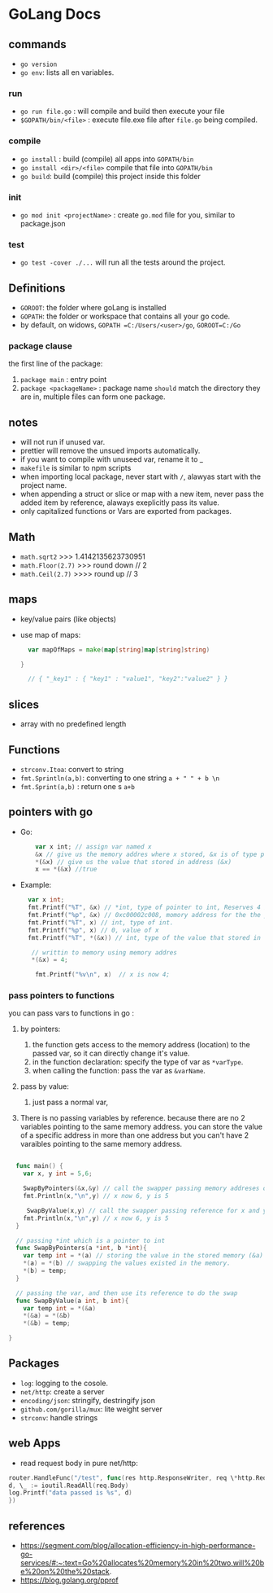 # GoLang Docs

## commands

- `go version`
- `go env`: lists all en variables.

### run

- `go run file.go` : will compile and build then execute your file
- `$GOPATH/bin/<file>` : execute file.exe file after `file.go` being compiled.

### compile

- `go install` : build (compile) all apps into `GOPATH/bin`
- `go install <dir>/<file>` compile that file into `GOPATH/bin`
- `go build`: build (compile) this project inside this folder

### init

- `go mod init <projectName>` : create `go.mod` file for you, similar to package.json

### test

- `go test -cover ./...` will run all the tests around the project.

## Definitions

- `GOROOT`: the folder where goLang is installed
- `GOPATH`: the folder or workspace that contains all your go code.
- by default, on widows, `GOPATH =C:/Users/<user>/go`, `GOROOT=C:/Go`

### package clause

the first line of the package:

1. `package main` : entry point
2. `package <packageName>` : package name `should` match the directory they are in, multiple files can form one package.

## notes

- will not run if unused var.
- prettier will remove the unsued imports automatically.
- if you want to compile with unuseed var, rename it to \_
- `makefile` is similar to npm scripts
- when importing local package, never start with `/`, alawyas start with the project name.
- when appending a struct or slice or map with a new item, never pass the added item by reference, alaways exeplicitly pass its value.
- only capitalized functions or Vars are exported from packages.

## Math

- `math.sqrt2` >>> 1.4142135623730951
- `math.Floor(2.7)` >>> round down // 2
- `math.Ceil(2.7)` >>>> round up // 3

## maps

- key/value pairs (like objects)
- use map of maps:

  ```go
    var mapOfMaps = make(map[string]map[string]string)

  }

    // { "_key1" : { "key1" : "value1", "key2":"value2" } }
  ```

## slices

- array with no predefined length

## Functions

- `strconv.Itoa`: convert to string
- `fmt.Sprintln(a,b)`: converting to one string `a + " " + b \n`
- `fmt.Sprint(a,b)` : return one s `a+b`

## pointers with go

- Go:

  ```javascript
  	  var x int; // assign var named x
  	  &x // give us the memory addres where x stored, &x is of type pointer to T of x (*int)
  	  *(&x) // give us the value that stored in address (&x)
  	  x == *(&x) //true
  ```

- Example:

  ```go
  	var x int;
  	fmt.Printf("%T", &x) // *int, type of pointer to int, Reserves 4 bytes in memory.
  	fmt.Printf("%p", &x) // 0xc00002c008, momory address for the the pointer to x
  	fmt.Printf("%T", x) // int, type of int.
  	fmt.Printf("%p", x) // 0, value of x
  	fmt.Printf("%T", *(&x)) // int, type of the value that stored in the momory address (&x)
  
     // writtin to memory using memory addres
     *(&x) = 4;

	  fmt.Printf("%v\n", x)  // x is now 4;
  ```

### pass pointers to functions

you can pass vars to functions in go :
1. by pointers:  
   1. the function gets access to the memory address (location) to the passed var, so it can directly change it's value.
   2. in the function declaration: specify the type of var as `*varType`.
   3. when calling the function: pass the var as `&varName`.

2. pass by value: 
   1. just pass a normal var, 

3. There is no passing variables by reference. because there are no 2 variables pointing to the same memory address. you can store the value of a specific address in more than one address but you can't have 2 varaibles pointing to the same memory address. 

  ```go

    func main() {
      var x, y int = 5,6;

      SwapByPointers(&x,&y) // call the swapper passing memory addreses of x and y.
      fmt.Println(x,"\n",y) // x now 6, y is 5

       SwapByValue(x,y) // call the swapper passing reference for x and y.
      fmt.Println(x,"\n",y) // x now 6, y is 5
    }

    // passing *int which is a pointer to int
    func SwapByPointers(a *int, b *int){
      var temp int = *(a) // storing the value in the stored memory (&a) into temp.
      *(a) = *(b) // swapping the values existed in the memory.
      *(b) = temp;
    }

    // passing the var, and then use its reference to do the swap
    func SwapByValue(a int, b int){
      var temp int = *(&a)
      *(&a) = *(&b)
      *(&b) = temp;

}
  ```

## Packages

- `log`: logging to the cosole.
- `net/http`: create a server
- `encoding/json`: stringify, destringify json
- `github.com/gorilla/mux`: lite weight server
- `strconv`: handle strings

## web Apps

- read request body in pure net/http:

```go
router.HandleFunc("/test", func(res http.ResponseWriter, req \*http.Request) {
d, \_ := ioutil.ReadAll(req.Body)
log.Printf("data passed is %s", d)
})

````

## references

- https://segment.com/blog/allocation-efficiency-in-high-performance-go-services/#:~:text=Go%20allocates%20memory%20in%20two,will%20be%20on%20the%20stack.
- https://blog.golang.org/pprof

